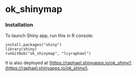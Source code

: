 ok_shinymap
=============

### Installation 

To launch Shiny app, run this in R console:

```
install.packages("shiny")
library(shiny)
runGitHub("ok_shinymap", "lcyraphael")
```

It is also deployed at [https://raphael.shinyapps.io/ok_shiny/](https://raphael.shinyapps.io/ok_shiny/).